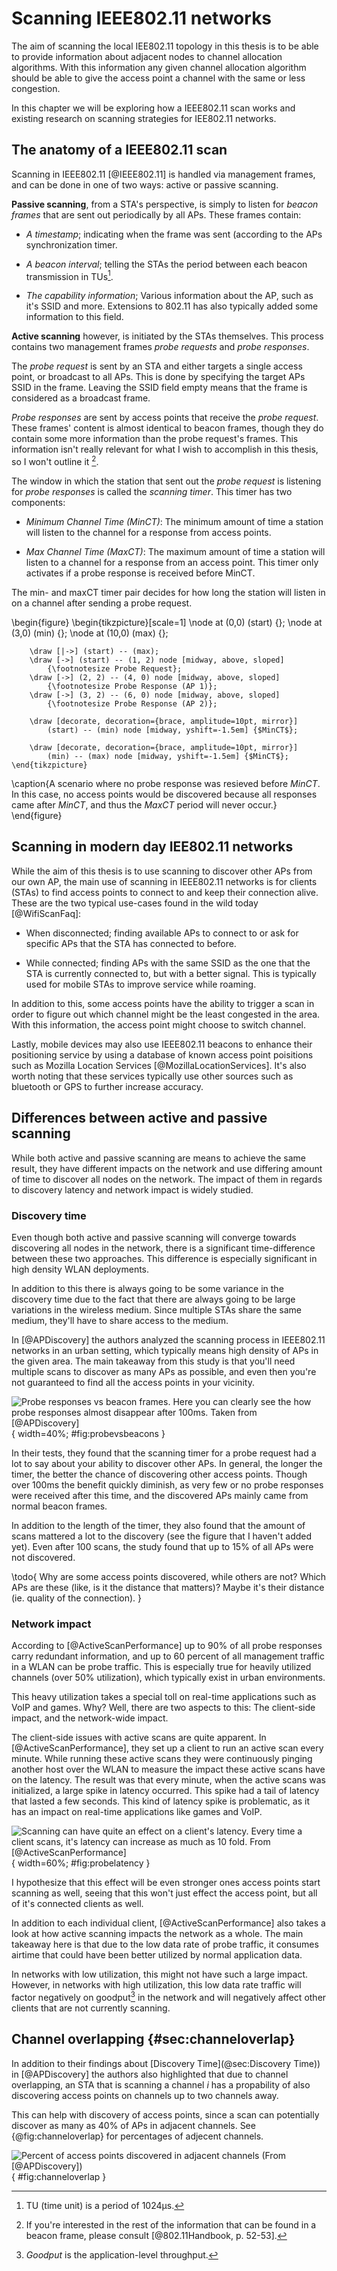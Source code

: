 Scanning IEEE802.11 networks
============================

The aim of scanning the local IEE802.11 topology in this thesis is to be able
to provide information about adjacent nodes to channel allocation algorithms.
With this information any given channel allocation algorithm should be able to
give the access point a channel with the same or less congestion.

In this chapter we will be exploring how a IEEE802.11 scan works and existing
research on scanning strategies for IEE802.11 networks.

The anatomy of a IEEE802.11 scan
---------------------------------

Scanning in IEEE802.11 [@IEEE802.11] is handled via management frames, and can
be done in one of two ways: active or passive scanning.

**Passive scanning**, from a STA's perspective, is simply to listen for
*beacon frames* that are sent out periodically by all APs. These frames contain:

 *  *A timestamp*; indicating when the frame was sent (according to the APs
    synchronization timer.

 *  *A beacon interval*; telling the STAs the period between each beacon
    transmission in TUs[^tu-definition].

 *  *The capability information*; Various information about the AP, such as
    it's SSID and more. Extensions to 802.11 has also typically added some
    information to this field.

[^tu-definition]: TU (time unit) is a period of 1024μs.

**Active scanning** however, is initiated by the STAs themselves. This
process contains two management frames *probe requests* and *probe responses*.

The *probe request* is sent by an STA and either targets a single access point,
or broadcast to all APs. This is done by specifying the target APs SSID in
the frame. Leaving the SSID field empty means that the frame is considered as
a broadcast frame.

*Probe responses* are sent by access points that receive the *probe request*.
These frames' content is almost identical to beacon frames, though they do 
contain some more information than the probe request's frames.  This information
isn't really relevant for what I wish to accomplish in this thesis, so I won't
outline it [^beacon-information].

[^beacon-information]: If you're interested in the rest of the information that
    can be found in a beacon frame, please consult [@802.11Handbook, p. 52-53].

The window in which the station that sent out the *probe request* is
listening for *probe responses* is called the *scanning timer*. This timer
has two components:

 * *Minimum Channel Time (MinCT)*: The minimum amount of time a station will 
   listen to the channel for a response from access points.

 * *Max Channel Time (MaxCT)*: The maximum amount of time a station will listen 
   to a channel for a response from an access point. This timer only activates 
   if a probe response is received before MinCT.

The min- and maxCT timer pair decides for how long the station will listen in on
a channel after sending a probe request. 

\begin{figure}
    \begin{tikzpicture}[scale=1]
        \node at (0,0) (start) {};
        \node at (3,0) (min) {};
        \node at (10,0) (max) {};
        
        \draw [|->] (start) -- (max);
        \draw [->] (start) -- (1, 2) node [midway, above, sloped] 
            {\footnotesize Probe Request};
        \draw [->] (2, 2) -- (4, 0) node [midway, above, sloped] 
            {\footnotesize Probe Response (AP 1)};
        \draw [->] (3, 2) -- (6, 0) node [midway, above, sloped] 
            {\footnotesize Probe Response (AP 2)};
        
        \draw [decorate, decoration={brace, amplitude=10pt, mirror}] 
            (start) -- (min) node [midway, yshift=-1.5em] {$MinCT$};
        
        \draw [decorate, decoration={brace, amplitude=10pt, mirror}] 
            (min) -- (max) node [midway, yshift=-1.5em] {$MinCT$};
    \end{tikzpicture}
\caption{A scenario where no probe response was resieved before $MinCT$. In
         this case, no access points would be discovered because all responses
         came after $MinCT$, and thus the $MaxCT$ period will never occur.}
\end{figure}


Scanning in modern day IEE802.11 networks
-----------------------------------------

While the aim of this thesis is to use scanning to discover other APs from
our own AP, the main use of scanning in IEEE802.11 networks is for clients 
(STAs) to find access points to connect to and keep their connection alive. 
These are the two typical use-cases found in the wild today [@WifiScanFaq]:

 * When disconnected; finding available APs to connect to or ask for
   specific APs that the STA has connected to before.

 * While connected; finding APs with the same SSID as the one that the STA
   is currently connected to, but with a better signal. This is typically
   used for mobile STAs to improve service while roaming.

In addition to this, some access points have the ability to trigger a scan in
order to figure out which channel might be the least congested in the area. With
this information, the access point might choose to switch channel.

Lastly, mobile devices may also use IEEE802.11 beacons to enhance their
positioning service by using a database of known access point poisitions such as
Mozilla Location Services [@MozillaLocationServices]. It's also worth noting
that these services typically use other sources such as bluetooth or GPS to
further increase accuracy.


Differences between active and passive scanning
-----------------------------------------------

While both active and passive scanning are means to achieve the same result,
they have different impacts on the network and use differing amount of time
to discover all nodes on the network. The impact of them in regards to
discovery latency and network impact is widely studied.


### Discovery time

Even though both active and passive scanning will converge towards
discovering all nodes in the network, there is a significant time-difference
between these two approaches. This difference is especially significant in
high density WLAN deployments.

In addition to this there is always going to be some variance in the
discovery time due to the fact that there are always going to be large
variations in the wireless medium. Since multiple STAs share the same medium,
they'll have to share access to the medium.

In [@APDiscovery] the authors analyzed the scanning process in IEEE802.11
networks in an urban setting, which typically means high density of APs in
the given area. The main takeaway from this study is that you'll need
multiple scans to discover as many APs as possible, and even then you're not
guaranteed to find all the access points in your vicinity.

![Probe responses vs beacon frames. Here you can clearly see the how
 probe responses almost disappear after 100ms. Taken from [@APDiscovery]
](static/probe_vs_beacon.png){ width=40%; #fig:probevsbeacons }

In their tests, they found that the scanning timer for a probe request
had a lot to say about your ability to discover other APs. In general,
the longer the timer, the better the chance of discovering other access points.
Though over 100ms the benefit quickly diminish, as very few or no probe
responses were received after this time, and the discovered APs mainly came
from normal beacon frames.

In addition to the length of the timer, they also found that the amount of
scans mattered a lot to the discovery (see the figure that I haven't added
yet). Even after 100 scans, the study found that up to 15% of all APs were
not discovered.

\todo{
    Why are some access points discovered, while others are not?
    Which APs are these (like, is it the distance that matters)?
    Maybe it's their distance (ie. quality of the connection).
}


### Network impact

According to [@ActiveScanPerformance] up to 90% of all probe responses
carry redundant information, and up to 60 percent of all management traffic
in a WLAN can be probe traffic. This is especially true for heavily utilized
channels (over 50% utilization), which typically exist in urban
environments.

This heavy utilization takes a special toll on real-time applications such as
VoIP and games. Why? Well, there are two aspects to this: The client-side 
impact, and the network-wide impact.

The client-side issues with active scans are quite apparent. In
[@ActiveScanPerformance], they set up a client to run an active scan
every minute. While running these active scans they were continuously pinging
another host over the WLAN to measure the impact these active scans have on
the latency. The result was that every minute, when the active scans was 
initialized, a large spike in latency occurred. This spike had a tail of
latency that lasted a few seconds. This kind of latency spike is problematic,
as it has an impact on real-time applications like games and VoIP.

![Scanning can have quite an effect on a client's latency. Every time a
 client scans, it's latency can increase as much as 10 fold.
 From [@ActiveScanPerformance]](static/probe_latency.png){ width=60%; #fig:probelatency }

I hypothesize that this effect will be even stronger ones access points start
scanning as well, seeing that this won't just effect the access point, but
all of it's connected clients as well.

In addition to each individual client, [@ActiveScanPerformance] also takes
a look at how active scanning impacts the network as a whole. The main takeaway
here is that due to the low data rate of probe traffic, it consumes airtime
that could have been better utilized by normal application data.

In networks with low utilization, this might not have such a large impact.
However, in networks with high utilization, this low data rate traffic will
factor negatively on goodput[^goodput] in the network and will negatively affect
other clients that are not currently scanning.

[^goodput]: _Goodput_ is the application-level throughput.


Channel overlapping {#sec:channeloverlap}
-------------------

In addition to their findings about [Discovery Time](@sec:Discovery Time)) in
[@APDiscovery] the authors also highlighted that due to channel overlapping,
an STA that is scanning a channel $i$ has a propability of also discovering
access points on channels up to two channels away.

This can help with discovery of access points, since a scan can potentially
discover as many as 40% of APs in adjacent channels. See {@fig:channeloverlap}
for percentages of adjecent channels.

![Percent of access points discovered in adjacent channels 
  (From [@APDiscovery])](static/channel_overlap.png){ #fig:channeloverlap }
